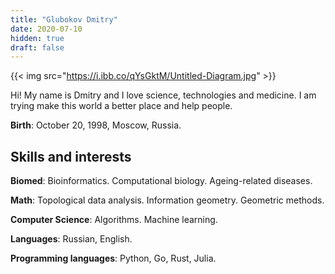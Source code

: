 ```yaml
---
title: "Glubokov Dmitry"
date: 2020-07-10
hidden: true
draft: false
---
```


{{< img src="https://i.ibb.co/qYsGktM/Untitled-Diagram.jpg" >}}

Hi! My name is Dmitry and I love science, technologies and medicine. I am trying make this world a better place and help people.

**Birth**: October 20, 1998, Moscow, Russia.

## Skills and interests

**Biomed**: Bioinformatics. Computational biology. Ageing-related diseases.

**Math**: Topological data analysis. Information geometry. Geometric methods.

**Computer Science**: Algorithms. Machine learning.

**Languages**: Russian, English.

**Programming languages**: Python, Go, Rust, Julia.
